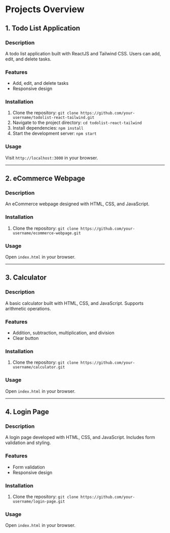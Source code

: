   # Projects Overview

## 1. Todo List Application

### Description
A todo list application built with ReactJS and Tailwind CSS. Users can add, edit, and delete tasks.

### Features
- Add, edit, and delete tasks
- Responsive design

### Installation
1. Clone the repository: `git clone https://github.com/your-username/todolist-react-tailwind.git`
2. Navigate to the project directory: `cd todolist-react-tailwind`
3. Install dependencies: `npm install`
4. Start the development server: `npm start`

### Usage
Visit `http://localhost:3000` in your browser.
 

---

## 2. eCommerce Webpage

### Description
An eCommerce webpage designed with HTML, CSS, and JavaScript.  
 

### Installation
1. Clone the repository: `git clone https://github.com/your-username/ecommerce-webpage.git`

### Usage
Open `index.html` in your browser.

 

---

## 3. Calculator

### Description
A basic calculator built with HTML, CSS, and JavaScript. Supports arithmetic operations.

### Features
- Addition, subtraction, multiplication, and division
- Clear button

### Installation
1. Clone the repository: `git clone https://github.com/your-username/calculator.git`

### Usage
Open `index.html` in your browser.

 
---

## 4. Login Page

### Description
A login page developed with HTML, CSS, and JavaScript. Includes form validation and styling.

### Features
- Form validation
- Responsive design

### Installation
1. Clone the repository: `git clone https://github.com/your-username/login-page.git`

### Usage
Open `index.html` in your browser.

 

 
